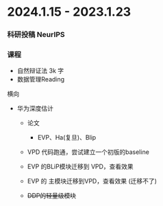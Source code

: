 # 2024.1.15 - 2023.1.23

### 科研投稿 **NeurIPS**

### 课程

- 自然辩证法 3k 字
- 数据管理Reading



横向

- 华为深度估计
  - 论文
    - EVP、Ha(复旦)、Blip
  
  - VPD 代码跑通，尝试建立一个初版的baseline
  - EVP 的BLiP模块迁移到 VPD，查看效果
  - EVP 的 主模块迁移到VPD，查看效果 (迁移不了)
  - ~~DDP的轻量级模块~~
  



